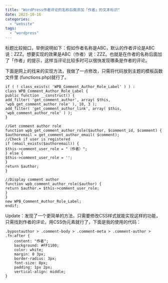```yaml
---
title: "WordPress作者评论的名称后面添加「作者」的文本标识"
date: 2023-10-16
categories: 
  - "website"
tags: 
  - "wordpress"
---
```


标题比较拗口，举例说明如下：假如作者名称是ABC，默认的作者评论是ABC说：ZZZ。想要实现的效果是ABC（作者）说：ZZZ。也就是在作者的名称后面加了「作者」的提示，这样当评论比较多时可以很快发现哪条是作者的评论。

下面是网上的找来的实现方法，我做了一点修改，只需将代码放到主题的模板函数文件里 (functions.php)就行了。

```
if ( ! class_exists( 'WPB_Comment_Author_Role_Label' ) ) :
class WPB_Comment_Author_Role_Label {
public function __construct() {
add_filter( 'get_comment_author', array( $this, 'wpb_get_comment_author_role' ), 10, 3 );
add_filter( 'get_comment_author_link', array( $this, 'wpb_comment_author_role' ) );
}
 
//Get comment author role 
function wpb_get_comment_author_role($author, $comment_id, $comment) { 
$authoremail = get_comment_author_email( $comment); 
//Check if user is registered
if (email_exists($authoremail)) {
$this->comment_user_role = "（作者）";
} else { 
$this->comment_user_role = '';
} 
return $author;
} 
 
//Display comment author                   
function wpb_comment_author_role($author) { 
return $author.= $this->comment_user_role; 
} 
}
new WPB_Comment_Author_Role_Label;
endif;
```

Update：发现了一个更简单的方法，只需要修改CSS样式就能实现这样的功能，只需找到作者的评论，用CSS伪元素就行了，下面是我的使用的代码：

```
.bypostauthor > .comment-body > .comment-meta > .comment-author > .fn:after { 
    content: "作者";
    background: #FF1100;
    color: white;    
    margin: 0 3px;
    border-radius: 3px;
    font-size: 8px;
    padding: 1px 2px;
    vertical-align: middle;
}    
```
